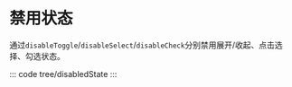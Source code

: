<script setup>
import disabledState from 'exam/tree/disabledState.vue'
</script>

# 禁用状态
通过`disableToggle`/`disableSelect`/`disableCheck`分别禁用展开/收起、点击选择、勾选状态。

::: code tree/disabledState
<disabledState></disabledState>
:::